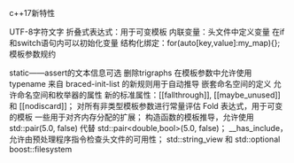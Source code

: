 c++17新特性

UTF-8字符文字
折叠式表达式：用于可变模板
内联变量：头文件中定义变量
在if和switch语句内可以初始化变量
结构化绑定：for(auto[key,value]:my_map){};
模板参数规约

static——assert的文本信息可选
删除trigraphs
在模板参数中允许使用 typename
来自 braced-init-list 的新规则用于自动推导
嵌套命名空间的定义
允许命名空间和枚举器的属性
新的标准属性：[[fallthrough]], [[maybe_unused]] 和 [[nodiscard]]；
对所有非类型模板参数进行常量评估
Fold 表达式，用于可变的模板
一些用于对齐内存分配的扩展；
构造函数的模板推导，允许使用 std::pair(5.0, false) 代替 std::pair<double,bool>(5.0, false)；
__has_include，允许由预处理程序指令检查头文件的可用性；
std::string_view 和 std::optional 
boost::filesystem
